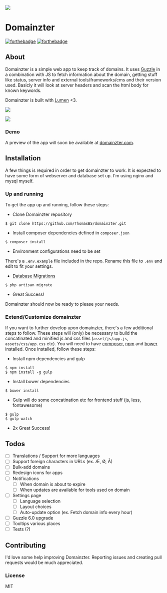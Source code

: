 ![](https://github.com/ThomasBS/domainzter/blob/master/public/assets/img/domainzter-logo-md.png?raw=true)
# Domainzter
[![forthebadge](http://forthebadge.com/images/badges/built-by-developers.svg)](http://forthebadge.com)
[![forthebadge](http://forthebadge.com/images/badges/designed-in-ms-paint.svg)](http://forthebadge.com)

## About
Domainzter is a simple web app to keep track of domains. It uses [Guzzle](http://guzzle.readthedocs.org/en/latest/index.html) in a combination with JS to fetch information about the domain, 
getting stuff like status, server info and external tools/frameworks/cms and their version used.
Basicly it will look at server headers and scan the html body for known keywords.

Domainzter is built with [Lumen](http://lumen.laravel.com/) <3.

![](http://domainzter.com/assets/img/rsz_1domainzter-ss.png)

![](http://domainzter.com/assets/img/rsz_domainzter-ss3.png)

### Demo
A preview of the app will soon be available at [domainzter.com](http://domainzter.com).

## Installation
A few things is required in order to get domainzter to work. It is expected to have some form of webserver and database set up. I'm using nginx and mysql myself.

### Up and running
To get the app up and running, follow these steps:
- Clone Domainzter repository
```
$ git clone https://github.com/ThomasBS/domainzter.git
```

- Install composer dependencies defined in ``composer.json``
```
$ composer install
```

- Environment configurations need to be set

There's a ``.env.example`` file included in the repo. Rename this file to ``.env`` and edit to fit your settings.

- [Database Migrations](http://laravel.com/docs/5.1/migrations)
```
$ php artisan migrate
```

- Great Success!

Domainzter should now be ready to please your needs.

### Extend/Customize domainzter
If you want to further develop upon domainzter, there's a few additional steps to follow. These steps will (only) be necessary to build the concatinated and minified js and css files (``asset/js/app.js``, ``assets/css/app.css`` etc). You will need to have [composer](https://getcomposer.org/), [npm](https://www.npmjs.com/) and [bower](http://bower.io/) installed.
Once installed, follow these steps:

- Install npm dependencies and gulp
```
$ npm install
$ npm install -g gulp
```

- Install bower dependencies
```
$ bower install
```

- Gulp will do some concatination etc for frontend stuff (js, less, fontawesome)
```
$ gulp
$ gulp watch
```

- 2x Great Success!

## Todos
- [ ] Translations / Support for more languages
- [ ] Support foreign characters in URLs (ex. Æ, Ø, Å)
- [ ] Bulk-add domains
- [ ] Redesign icons for apps
- [ ] Notifications
    - [ ] When domain is about to expire
    - [ ] When updates are available for tools used on domain
- [ ] Settings page
    - [ ] Language selection
    - [ ] Layout choices
    - [ ] Auto-update option (ex. Fetch domain info every hour)
- [ ] Guzzle 6.0 upgrade
- [ ] Tooltips various places
- [ ] Tests (?)

## Contributing
I'd love some help improving Domainzter. Reporting issues and creating pull requests would be much appreciated.

### License
MIT
